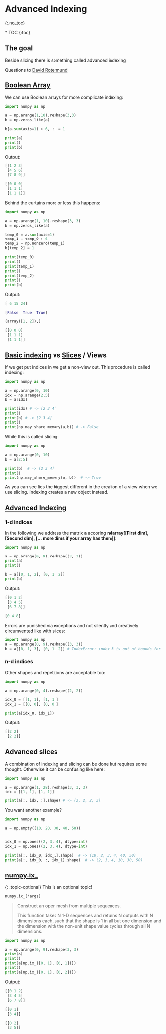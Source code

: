 # Advanced Indexing
{:.no_toc}

<nav markdown="1" class="toc-class">
* TOC
{:toc}
</nav>

## The goal

Beside slicing there is something called advanced indexing 

Questions to [David Rotermund](mailto:davrot@uni-bremen.de)

## [Boolean Array​](https://numpy.org/doc/stable/user/basics.indexing.html#boolean-array-indexing)

We can use Boolean arrays for more complicate indexing: 

```python
import numpy as np

a = np.arange(1,10).reshape(3,3)
b = np.zeros_like(a)

b[a.sum(axis=1) > 6, :] = 1

print(a)
print()
print(b)
```

Output:

```python
[[1 2 3]
 [4 5 6]
 [7 8 9]]

[[0 0 0]
 [1 1 1]
 [1 1 1]]
```

Behind the curtains more or less this happens:​

```python
import numpy as np

a = np.arange(1, 10).reshape(3, 3)
b = np.zeros_like(a)

temp_0 = a.sum(axis=1)
temp_1 = temp_0 > 6
temp_2 = np.nonzero(temp_1)
b[temp_2] = 1

print(temp_0)
print()
print(temp_1)
print()
print(temp_2)
print()
print(b)
```

Output:

```python
[ 6 15 24]

[False  True  True]

(array([1, 2]),)

[[0 0 0]
 [1 1 1]
 [1 1 1]]
```

## [Basic indexing](https://numpy.org/doc/stable/user/basics.indexing.html#basics-indexing) vs [Slices](https://numpy.org/doc/stable/user/basics.indexing.html#slicing-and-striding) / Views

If we get put indices in we get a non-view out. This procedure is called indexing: 

```python
import numpy as np

a = np.arange(0, 10)
idx = np.arange(2,5)
b = a[idx]

print(idx) # -> [2 3 4]
print()
print(b) # -> [2 3 4]
print()
print(np.may_share_memory(a,b)) # -> False
```

While this is called slicing:

```python
import numpy as np

a = np.arange(0, 10)
b = a[2:5]

print(b)  # -> [2 3 4]
print()
print(np.may_share_memory(a, b))  # -> True
```

As you can see lies the biggest different in the creation of a view when we use slicing. Indexing creates a new object instead. 

## [Advanced Indexing](https://numpy.org/doc/stable/user/basics.indexing.html#advanced-indexing)

### 1-d indices

In the following we address the matrix **a** accoring **ndarray[[First dim],​ [Second dim]​, [... more dims if your array has them]]​**:

```python
import numpy as np

a = np.arange(0, 9).reshape((3, 3))
print(a)
print()

b = a[[0, 1, 2], [0, 1, 2]]
print(b)
```

Output:

```python
[[0 1 2]
 [3 4 5]
 [6 7 8]]

[0 4 8]
```
Errors are punished via exceptions​ and not silently and creatively circumvented like with slices​:

```python
import numpy as np
a = np.arange(0, 9).reshape((3, 3))
b = a[[0, 1, 3], [0, 1, 2]] # IndexError: index 3 is out of bounds for axis 0 with size 3
```

### n-d indices

Other shapes and repetitions are acceptable too:

```python
import numpy as np

a = np.arange(0, 4).reshape((2, 2))

idx_0 = [[1, 1], [1, 1]]
idx_1 = [[0, 0], [0, 0]]

print(a[idx_0, idx_1])
```

Output:

```python
[[2 2]
 [2 2]]
```

## Advanced slices​

A combination of indexing and slicing can be done but requires some thought. Otherwise it can be confusing like here: 

```python
import numpy as np

a = np.arange(1, 28).reshape(3, 3, 3)
idx = [[1, 1], [1, 1]]

print(a[:, idx, :].shape) # -> (3, 2, 2, 3)
```

You want another example?

```python
import numpy as np

a = np.empty((10, 20, 30, 40, 50))


idx_0 = np.ones((2, 3, 4), dtype=int)
idx_1 = np.ones((2, 3, 4), dtype=int)

print(a[:, idx_0, idx_1].shape)  # -> (10, 2, 3, 4, 40, 50)
print(a[:, idx_0, :, idx_1].shape)  # -> (2, 3, 4, 10, 30, 50)
```

## [numpy.ix_](https://numpy.org/doc/stable/reference/generated/numpy.ix_.html)

{: .topic-optional}
This is an optional topic!

```python
numpy.ix_(*args)
```

> Construct an open mesh from multiple sequences.
> 
> This function takes N 1-D sequences and returns N outputs with N dimensions each, such that the shape is 1 in all but one dimension and the dimension with the non-unit shape value cycles through all N dimensions.

```python
import numpy as np

a = np.arange(0, 9).reshape(3, 3)
print(a)
print()
print(a[np.ix_([0, 1], [0, 1])])
print()
print(a[np.ix_([0, 1], [0, 2])])
```

Output:
```python
[[0 1 2]
 [3 4 5]
 [6 7 8]]

[[0 1]
 [3 4]]

[[0 2]
 [3 5]]
```

